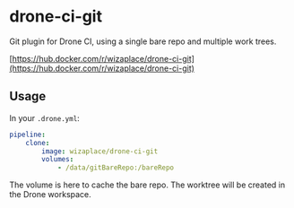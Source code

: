 # drone-ci-git

Git plugin for Drone CI, using a single bare repo and multiple work trees.

[https://hub.docker.com/r/wizaplace/drone-ci-git](https://hub.docker.com/r/wizaplace/drone-ci-git)

## Usage

In your `.drone.yml`:

```yml
pipeline:
    clone:
        image: wizaplace/drone-ci-git
        volumes:
            - /data/gitBareRepo:/bareRepo
```

The volume is here to cache the bare repo. The worktree will be created in the Drone workspace.
